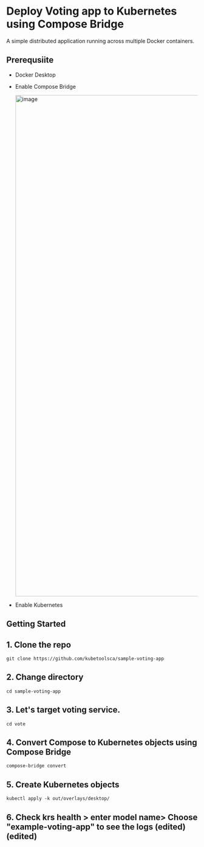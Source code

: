 # Deploy Voting app to Kubernetes using Compose Bridge

A simple distributed application running across multiple Docker containers.

## Prerequsiite

- Docker Desktop
- Enable Compose Bridge


  <img width="1319" alt="image" src="https://github.com/user-attachments/assets/9b8d5ce2-1836-455f-8e68-956cdbab2287">

- Enable Kubernetes

  

## Getting Started

## 1. Clone the repo

```
git clone https://github.com/kubetoolsca/sample-voting-app
```

## 2. Change directory

```
cd sample-voting-app
```

## 3. Let's target voting service.

```
cd vote
```

## 4. Convert Compose to Kubernetes objects using Compose Bridge

```
compose-bridge convert
```

## 5. Create Kubernetes objects

```
kubectl apply -k out/overlays/desktop/
```

## 6. Check krs health > enter model name> Choose "example-voting-app" to see the logs (edited) (edited) 

